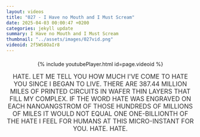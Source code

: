 ```yaml
---
layout: videos
title: "027 - I Have no Mouth and I Must Scream"
date: 2025-04-03 00:00:47 +0200
categories: jekyll update
summary: I Have no Mouth and I Must Scream
thumbnail: "../assets/images/027vid.png"
videoid: 2f5WS8OaIr8
---
```


<div style="text-align: center; margin-top: 20px;">
  {% include youtubePlayer.html id=page.videoid %}
  <p style="margin-top: 15px; font-size: 1.2em; color: #333;">
    HATE. LET ME TELL YOU HOW MUCH I'VE COME TO HATE YOU SINCE I BEGAN TO LIVE. THERE ARE 387.44 MILLION MILES OF PRINTED CIRCUITS IN WAFER THIN LAYERS THAT FILL MY COMPLEX. IF THE WORD HATE WAS ENGRAVED ON EACH NANOANGSTROM OF THOSE HUNDREDS OF MILLIONS OF MILES IT WOULD NOT EQUAL ONE ONE-BILLIONTH OF THE HATE I FEEL FOR HUMANS AT THIS MICRO-INSTANT FOR YOU. HATE. HATE.
  </p>
</div>
